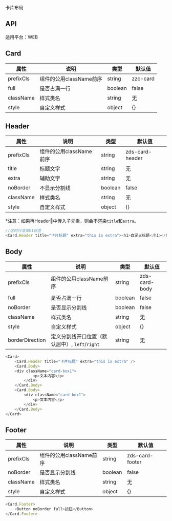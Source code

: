 卡片布局

## API

适用平台：WEB

## Card

| 属性      | 说明                    | 类型    | 默认值   |
| --------- | ----------------------- | ------- | -------- |
| prefixCls | 组件的公用className前序 | string  | zzc-card |
| full      | 是否占满一行            | boolean | false    |
| className | 样式类名                | string  | 无       |
| style     | 自定义样式              | object  | {}       |

## Header

| 属性      | 说明                    | 类型    | 默认值          |
| --------- | ----------------------- | ------- | --------------- |
| prefixCls | 组件的公用className前序 | string  | zds-card-header |
| title     | 标题文字                | string  | 无              |
| extra     | 辅助文字                | string  | 无              |
| noBorder  | 不显示分割线          | boolean | false           |
| className | 样式类名                | string  | 无              |
| style     | 自定义样式              | object  | {}              |

*注意：如果再Header中传入子元素，则会不渲染`title`和`extra`。

```js
//这时只渲染h1标签
<Card.Header title="卡片标题" extra="this is extra"><h1>自定义标题</h1></Card.Header>
```

## Body

| 属性            | 说明                                           | 类型    | 默认值        |
| --------------- | ---------------------------------------------- | ------- | ------------- |
| prefixCls       | 组件的公用className前序                        | string  | zds-card-body |
| full            | 是否占满一行                                   | boolean | false         |
| noBorder        | 是否显示分割线                                 | boolean | false         |
| className       | 样式类名                                       | string  | 无            |
| style           | 自定义样式                                     | object  | {}            |
| borderDirection | 定义分割线开口位置（默认居中）, `left`/`right` | string  | 无            |

```JavaScript
<Card>
    <Card.Header title="卡片标题" extra="this is extra" />
    <Card.Body>
    <div className="card-box1">
            <p>文本内容</p>
        </div>
    </Card.Body>
    <Card.Body>
        <div className="card-box1">
            <p>文本内容</p>
        </div>
    </Card.Body>
</Card>
```

## Footer

| 属性      | 说明                    | 类型    | 默认值          |
| --------- | ----------------------- | ------- | --------------- |
| prefixCls | 组件的公用className前序 | string  | zds-card-footer |
| noBorder  | 是否显示分割线          | boolean | false           |
| className | 样式类名                | string  | 无              |
| style     | 自定义样式              | object  | {}              |

```JavaScript
<Card.Footer>
    <Button noBorder full>按钮</Button>
</Card.Footer>
```

